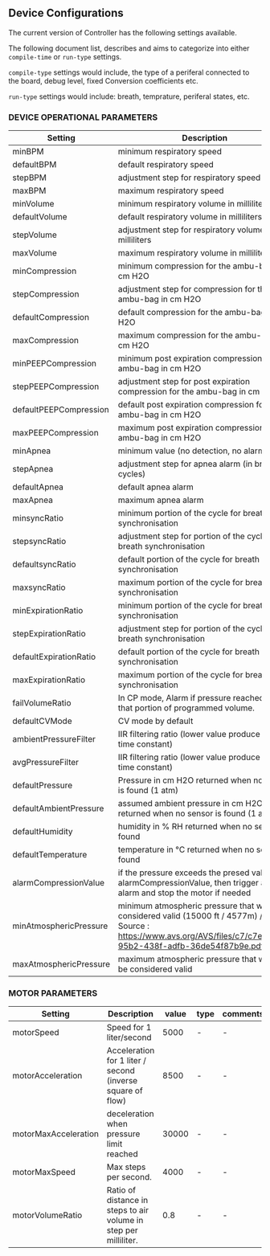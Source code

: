 ## Device Configurations
The current version of Controller has the following settings available.

The following document list, describes and aims to categorize into either `compile-time` or `run-type` settings.

`compile-type` settings would include, the type of a periferal connected to the board, debug level, fixed Conversion coefficients etc.

`run-type` settings would include: breath, temprature, periferal states, etc.

###  DEVICE OPERATIONAL PARAMETERS

| Setting | Description | value | type | comments |
| ---- | ----- | --- | --- | ----|
| minBPM |  minimum respiratory speed | 10    | - | - |
| defaultBPM |  default respiratory speed | 20    | - | - |
| stepBPM |  adjustment step for respiratory speed | 1    | - | - |
| maxBPM |  maximum respiratory speed | 35    | - | - |
| minVolume |  minimum respiratory volume in milliliters  | 100    | - | - |
| defaultVolume |  default respiratory volume in milliliters  | 400    | - | - |
| stepVolume |  adjustment step for respiratory volume in milliliters  | 20    | - | - |
| maxVolume |  maximum respiratory volume in milliliters  | 950    | - | - |
| minCompression |  minimum compression for the ambu-bag in cm H2O | 10    | - | - |
| stepCompression |  adjustment step for compression for the ambu-bag in cm H2O | 2    | - | - |
| defaultCompression |  default compression for the ambu-bag in cm H2O | 20    | - | - |
| maxCompression |  maximum compression for the ambu-bag in cm H2O | 80    | - | - |
| minPEEPCompression |  minimum post expiration compression for the ambu-bag in cm H2O | 0    | - | - |
| stepPEEPCompression |  adjustment step for post expiration compression for the ambu-bag in cm H2O | 1    | - | - |
| defaultPEEPCompression |  default post expiration compression for the ambu-bag in cm H2O | 4    | - | - |
| maxPEEPCompression |  maximum post expiration compression for the ambu-bag in cm H2O | 25    | - | - |
| minApnea |  minimum value (no detection, no alarm) | 0    | - | - |
| stepApnea |  adjustment step for apnea alarm (in breathing cycles) | 1    | - | - |
| defaultApnea |  default apnea alarm | 2    | - | - |
| maxApnea |  maximum apnea alarm | 6    | - | - |
| minsyncRatio |  minimum portion of the cycle for breath synchronisation | 0.0  | - | - |
| stepsyncRatio | adjustment step for portion of the cycle for breath synchronisation | 0.05 | - | - |
| defaultsyncRatio | default portion of the cycle for breath synchronisation | 0.15 | - | - |
| maxsyncRatio | maximum portion of the cycle for breath synchronisation | 0.50 | - | - |
| minExpirationRatio | minimum portion of the cycle for breath synchronisation | 1.00 | - | - |
| stepExpirationRatio |  adjustment step for portion of the cycle for breath synchronisation | 0.2  | - | - |
| defaultExpirationRatio |  default portion of the cycle for breath synchronisation | 1.2  | - | - |
| maxExpirationRatio | maximum portion of the cycle for breath synchronisation | 3.00 | - | - |
| failVolumeRatio | In CP mode, Alarm if pressure reached before that portion of programmed volume. | 0.90 | - | - |
| defaultCVMode |  CV mode by default  | true | - | - |
| ambientPressureFilter | IIR filtering ratio (lower value produce longer time constant) | 0.02 | - | - |
| avgPressureFilter |  IIR filtering ratio (lower value produce longer time constant) | 0.1  | - | - |
| defaultPressure | Pressure in cm H2O returned when no sensor is found (1 atm) | 1033.22 | - | - |
| defaultAmbientPressure | assumed ambient pressure in cm H2O returned when no sensor is found (1 atm) | 1033.22 | - | - |
| defaultHumidity |  humidity in % RH returned when no sensor is found | 50    | - | - |
| defaultTemperature | temperature in °C returned when no sensor is found | 20.00 | - | - |
| alarmCompressionValue |  if the pressure exceeds the presed value * alarmCompressionValue, then trigger an alarm and stop the motor if needed   | 1.1  | - | - |
| minAtmosphericPressure |  minimum atmospheric pressure that would be considered valid (15000 ft / 4577m) // Source : https://www.avs.org/AVS/files/c7/c7edaedb-95b2-438f-adfb-36de54f87b9e.pdf   | 583    | - | - |
| maxAtmosphericPressure |  maximum atmospheric pressure that would be considered valid  | 1200    | - | - |


### MOTOR PARAMETERS

| Setting | Description | value | type | comments |
| ---- | ----- | --- | --- | ----|
| motorSpeed |  Speed for 1 liter/second | 5000    | - | - |
| motorAcceleration |  Acceleration for 1 liter / second (inverse square of flow) | 8500    | - | - |
| motorMaxAcceleration |  deceleration when pressure limit reached | 30000    | - | - |
| motorMaxSpeed |  Max steps per second.  | 4000    | - | - |
| motorVolumeRatio |  Ratio of distance in steps to air volume in step per milliliter. | 0.8  | - | - |
